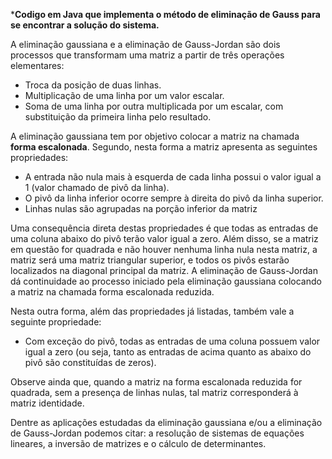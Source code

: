 ***Codigo em Java que implementa o método de eliminação de Gauss para se encontrar a solução do sistema.**

A eliminação gaussiana e a eliminação de Gauss-Jordan são dois processos que transformam uma matriz a partir de três operações elementares:
  * Troca da posição de duas linhas.
  * Multiplicação de uma linha por um valor escalar.
  * Soma de uma linha por outra multiplicada por um escalar, com substituição da primeira linha pelo resultado.

A eliminação gaussiana tem por objetivo colocar a matriz na chamada **forma escalonada**.
Segundo, nesta forma a matriz apresenta as seguintes propriedades:
  * A entrada não nula mais à esquerda de cada linha possui o valor igual a 1 (valor chamado de pivô da linha).
  * O pivô da linha inferior ocorre sempre à direita do pivô da linha superior.
  * Linhas nulas são agrupadas na porção inferior da matriz

Uma consequência direta destas propriedades é que todas as entradas de uma coluna
abaixo do pivô terão valor igual a zero. Além disso, se a matriz em questão for quadrada e
não houver nenhuma linha nula nesta matriz, a matriz será uma matriz triangular superior, e
todos os pivôs estarão localizados na diagonal principal da matriz.
A eliminação de Gauss-Jordan dá continuidade ao processo iniciado pela eliminação
gaussiana colocando a matriz na chamada forma escalonada reduzida.

Nesta outra forma, além das propriedades já listadas, também vale a seguinte propriedade:
  * Com exceção do pivô, todas as entradas de uma coluna possuem valor igual a zero (ou seja, tanto as entradas de acima quanto as abaixo do pivô são constituídas de zeros).

Observe ainda que, quando a matriz na forma escalonada reduzida for quadrada, sem a
presença de linhas nulas, tal matriz corresponderá à matriz identidade.


Dentre as aplicações estudadas da eliminação gaussiana e/ou a eliminação de
Gauss-Jordan podemos citar: a resolução de sistemas de equações lineares, a inversão de
matrizes e o cálculo de determinantes.

